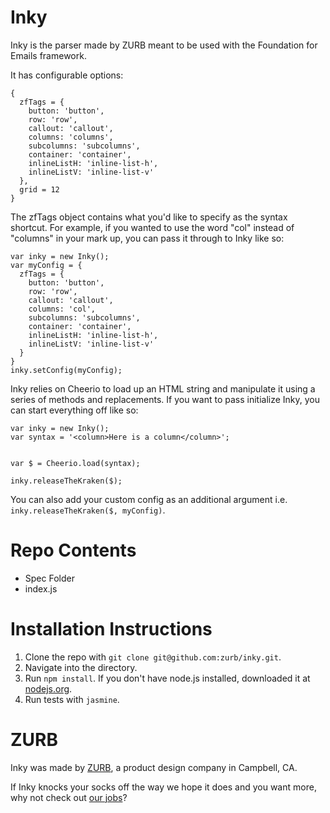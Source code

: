 Inky
===

Inky is the parser made by ZURB meant to be used with the Foundation for Emails framework. 

It has configurable options:

```
{
  zfTags = {
    button: 'button',
    row: 'row',
    callout: 'callout',
    columns: 'columns',
    subcolumns: 'subcolumns',
    container: 'container',
    inlineListH: 'inline-list-h',
    inlineListV: 'inline-list-v'
  },
  grid = 12
}
```

The zfTags object contains what you'd like to specify as the syntax shortcut. For example, if you wanted to use the word "col" instead of "columns" in your mark up, you can pass it through to Inky like so:

```
var inky = new Inky();
var myConfig = {
  zfTags = {
    button: 'button',
    row: 'row',
    callout: 'callout',
    columns: 'col',
    subcolumns: 'subcolumns',
    container: 'container',
    inlineListH: 'inline-list-h',
    inlineListV: 'inline-list-v'  
  }
}
inky.setConfig(myConfig);
```

Inky relies on Cheerio to load up an HTML string and manipulate it using a series of methods and replacements. If you want to pass initialize Inky, you can start everything off like so:

```
var inky = new Inky();
var syntax = '<column>Here is a column</column>';


var $ = Cheerio.load(syntax);

inky.releaseTheKraken($);
```

You can also add your custom config as an additional argument i.e.
`inky.releaseTheKraken($, myConfig)`.

Repo Contents
=============

* Spec Folder
* index.js


Installation Instructions
=============

1. Clone the repo with `git clone git@github.com:zurb/inky.git`.
2. Navigate into the directory.
3. Run `npm install`. If you don't have node.js installed, downloaded it at [nodejs.org](http://nodejs.org/download/).
4. Run tests with  `jasmine`.

ZURB
====

Inky was made by [ZURB](http://www.zurb.com), a product design company in Campbell, CA.

If Inky knocks your socks off the way we hope it does and you want more, why not check out [our jobs](http://www.zurb.com/talent)?